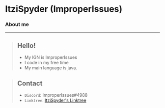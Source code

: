 # ItziSpyder (ImproperIssues) 
### About me
-------------------------------------------

 > ## Hello!
 > - My IGN is ImproperIssues
 > - I code in my free time
 > - My main language is java.
 
 > ## Contact
 > - `Discord`: ImproperIssues#4988
 > - `Linktree`: [ItziSpyder's Linktree](https://linktr.ee/ItziSpyder)
